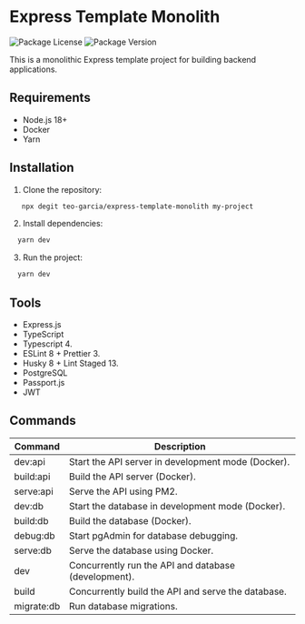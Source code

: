 # Express Template Monolith

![Package License](https://img.shields.io/github/license/teo-garcia/express-template-monolith)
![Package Version](https://img.shields.io/github/package-json/v/teo-garcia/express-template-monolith)

This is a monolithic Express template project for building backend applications.

## Requirements

- Node.js 18+
- Docker
- Yarn

## Installation

1. Clone the repository:

```bash
   npx degit teo-garcia/express-template-monolith my-project
```

2. Install dependencies:

```bash
  yarn dev
```

3. Run the project:

```bash
  yarn dev
```

## Tools

- Express.js
- TypeScript
- Typescript 4.
- ESLint 8 + Prettier 3.
- Husky 8 + Lint Staged 13.
- PostgreSQL
- Passport.js
- JWT

## Commands

| **Command** | **Description**                                      |
| ----------- | ---------------------------------------------------- |
| dev:api     | Start the API server in development mode (Docker).   |
| build:api   | Build the API server (Docker).                       |
| serve:api   | Serve the API using PM2.                             |
| dev:db      | Start the database in development mode (Docker).     |
| build:db    | Build the database (Docker).                         |
| debug:db    | Start pgAdmin for database debugging.                |
| serve:db    | Serve the database using Docker.                     |
| dev         | Concurrently run the API and database (development). |
| build       | Concurrently build the API and serve the database.   |
| migrate:db  | Run database migrations.                             |
